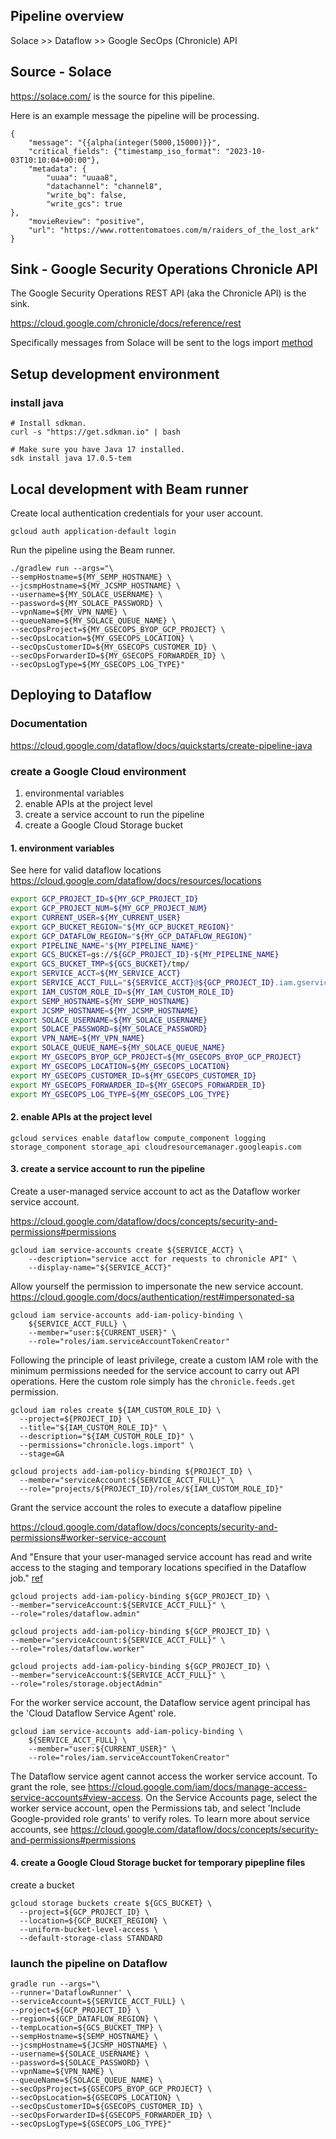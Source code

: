 ## Pipeline overview

Solace >> Dataflow >> Google SecOps (Chronicle) API

## Source - Solace

https://solace.com/ is the source for this pipeline. 

Here is an example message the pipeline will be processing.

```shell
{
    "message": "{{alpha(integer(5000,15000)}}",
    "critical_fields": {"timestamp_iso_format": "2023-10-03T10:10:04+00:00"},
    "metadata": {
        "uuaa": "uuaa8",
        "datachannel": "channel8",
        "write_bq": false,
        "write_gcs": true
},
    "movieReview": "positive",
    "url": "https://www.rottentomatoes.com/m/raiders_of_the_lost_ark"
}
```

## Sink - Google Security Operations Chronicle API

The Google Security Operations REST API (aka the Chronicle API) is the sink.

https://cloud.google.com/chronicle/docs/reference/rest

Specifically messages from Solace will be sent to the logs import [method](https://cloud.google.com/chronicle/docs/reference/rest/v1alpha/projects.locations.instances.logTypes.logs/import)


## Setup development environment

### install java

```shell
# Install sdkman.
curl -s "https://get.sdkman.io" | bash

# Make sure you have Java 17 installed.
sdk install java 17.0.5-tem
```

## Local development with Beam runner

Create local authentication credentials for your user account.

```shell
gcloud auth application-default login
```

Run the pipeline using the Beam runner.

```shell
./gradlew run --args="\
--sempHostname=${MY_SEMP_HOSTNAME} \
--jcsmpHostname=${MY_JCSMP_HOSTNAME} \
--username=${MY_SOLACE_USERNAME} \
--password=${MY_SOLACE_PASSWORD} \
--vpnName=${MY_VPN_NAME} \
--queueName=${MY_SOLACE_QUEUE_NAME} \
--secOpsProject=${MY_GSECOPS_BYOP_GCP_PROJECT} \
--secOpsLocation=${MY_GSECOPS_LOCATION} \
--secOpsCustomerID=${MY_GSECOPS_CUSTOMER_ID} \
--secOpsForwarderID=${MY_GSECOPS_FORWARDER_ID} \
--secOpsLogType=${MY_GSECOPS_LOG_TYPE}"
```

## Deploying to Dataflow

### Documentation

https://cloud.google.com/dataflow/docs/quickstarts/create-pipeline-java

### create a Google Cloud environment

1. environmental variables
2. enable APIs at the project level
3. create a service account to run the pipeline
4. create a Google Cloud Storage bucket

#### 1. environment variables

See here for valid dataflow locations
https://cloud.google.com/dataflow/docs/resources/locations

```sh
export GCP_PROJECT_ID=${MY_GCP_PROJECT_ID}
export GCP_PROJECT_NUM=${MY_GCP_PROJECT_NUM}
export CURRENT_USER=${MY_CURRENT_USER}
export GCP_BUCKET_REGION="${MY_GCP_BUCKET_REGION}"
export GCP_DATAFLOW_REGION="${MY_GCP_DATAFLOW_REGION}"
export PIPELINE_NAME="${MY_PIPELINE_NAME}"
export GCS_BUCKET=gs://${GCP_PROJECT_ID}-${MY_PIPELINE_NAME}
export GCS_BUCKET_TMP=${GCS_BUCKET}/tmp/
export SERVICE_ACCT=${MY_SERVICE_ACCT}
export SERVICE_ACCT_FULL="${SERVICE_ACCT}@${GCP_PROJECT_ID}.iam.gserviceaccount.com"
export IAM_CUSTOM_ROLE_ID=${MY_IAM_CUSTOM_ROLE_ID}
export SEMP_HOSTNAME=${MY_SEMP_HOSTNAME}
export JCSMP_HOSTNAME=${MY_JCSMP_HOSTNAME}
export SOLACE_USERNAME=${MY_SOLACE_USERNAME}
export SOLACE_PASSWORD=${MY_SOLACE_PASSWORD}
export VPN_NAME=${MY_VPN_NAME}
export SOLACE_QUEUE_NAME=${MY_SOLACE_QUEUE_NAME}
export MY_GSECOPS_BYOP_GCP_PROJECT=${MY_GSECOPS_BYOP_GCP_PROJECT}
export MY_GSECOPS_LOCATION=${MY_GSECOPS_LOCATION}
export MY_GSECOPS_CUSTOMER_ID=${MY_GSECOPS_CUSTOMER_ID}
export MY_GSECOPS_FORWARDER_ID=${MY_GSECOPS_FORWARDER_ID}
export MY_GSECOPS_LOG_TYPE=${MY_GSECOPS_LOG_TYPE}
```

#### 2. enable APIs at the project level
```shell
gcloud services enable dataflow compute_component logging storage_component storage_api cloudresourcemanager.googleapis.com
```

#### 3. create a service account to run the pipeline

Create a user-managed service account to act as the Dataflow worker service account.

https://cloud.google.com/dataflow/docs/concepts/security-and-permissions#permissions

```shell
gcloud iam service-accounts create ${SERVICE_ACCT} \
    --description="service acct for requests to chronicle API" \
    --display-name="${SERVICE_ACCT}"
```

Allow yourself the permission to impersonate the new service account.
https://cloud.google.com/docs/authentication/rest#impersonated-sa

```shell
gcloud iam service-accounts add-iam-policy-binding \
    ${SERVICE_ACCT_FULL} \
    --member="user:${CURRENT_USER}" \
    --role="roles/iam.serviceAccountTokenCreator"
```

Following the principle of least privilege, create a custom IAM role with the
minimum permissions needed for the service account to carry out API operations.
Here the custom role simply has the ```chronicle.feeds.get``` permission.


```shell
gcloud iam roles create ${IAM_CUSTOM_ROLE_ID} \
  --project=${PROJECT_ID} \
  --title="${IAM_CUSTOM_ROLE_ID}" \
  --description="${IAM_CUSTOM_ROLE_ID}" \
  --permissions="chronicle.logs.import" \
  --stage=GA
```

```shell
gcloud projects add-iam-policy-binding ${PROJECT_ID} \
  --member="serviceAccount:${SERVICE_ACCT_FULL}" \
  --role="projects/${PROJECT_ID}/roles/${IAM_CUSTOM_ROLE_ID}"
```

Grant the service account the roles to execute a dataflow pipeline 

https://cloud.google.com/dataflow/docs/concepts/security-and-permissions#worker-service-account

And "Ensure that your user-managed service account has read and write access 
to the staging and temporary locations specified in the Dataflow job." [ref](https://cloud.google.com/dataflow/docs/concepts/security-and-permissions#user-managed)

```shell
gcloud projects add-iam-policy-binding ${GCP_PROJECT_ID} \
--member="serviceAccount:${SERVICE_ACCT_FULL}" \
--role="roles/dataflow.admin"

gcloud projects add-iam-policy-binding ${GCP_PROJECT_ID} \
--member="serviceAccount:${SERVICE_ACCT_FULL}" \
--role="roles/dataflow.worker"
  
gcloud projects add-iam-policy-binding ${GCP_PROJECT_ID} \
--member="serviceAccount:${SERVICE_ACCT_FULL}" \
--role="roles/storage.objectAdmin"
```

For the worker service account, the Dataflow service agent principal has the 'Cloud Dataflow Service Agent' role.

```shell
gcloud iam service-accounts add-iam-policy-binding \
    ${SERVICE_ACCT_FULL} \
    --member="user:${CURRENT_USER}" \
    --role="roles/iam.serviceAccountTokenCreator"
```


The Dataflow service agent cannot access the worker service account. 
 To grant the role, see https://cloud.google.com/iam/docs/manage-access-service-accounts#view-access. 
On the Service Accounts page, select the worker service account, open the Permissions tab, and select 'Include Google-provided role grants' to verify roles. 
To learn more about service accounts, see https://cloud.google.com/dataflow/docs/concepts/security-and-permissions#permissions

#### 4. create a Google Cloud Storage bucket for temporary pipepline files

create a bucket
```shell
gcloud storage buckets create ${GCS_BUCKET} \
  --project=${GCP_PROJECT_ID} \
  --location=${GCP_BUCKET_REGION} \
  --uniform-bucket-level-access \
  --default-storage-class STANDARD
```

### launch the pipeline on Dataflow

```shell
gradle run --args="\
--runner='DataflowRunner' \
--serviceAccount=${SERVICE_ACCT_FULL} \
--project=${GCP_PROJECT_ID} \
--region=${GCP_DATAFLOW_REGION} \
--tempLocation=${GCS_BUCKET_TMP} \
--sempHostname=${SEMP_HOSTNAME} \
--jcsmpHostname=${JCSMP_HOSTNAME} \
--username=${SOLACE_USERNAME} \
--password=${SOLACE_PASSWORD} \
--vpnName=${VPN_NAME} \
--queueName=${SOLACE_QUEUE_NAME} \
--secOpsProject=${GSECOPS_BYOP_GCP_PROJECT} \
--secOpsLocation=${GSECOPS_LOCATION} \
--secOpsCustomerID=${GSECOPS_CUSTOMER_ID} \
--secOpsForwarderID=${GSECOPS_FORWARDER_ID} \
--secOpsLogType=${GSECOPS_LOG_TYPE}"
```



